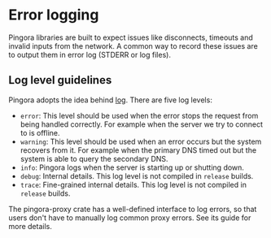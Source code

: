 # Error logging

Pingora libraries are built to expect issues like disconnects, timeouts and invalid inputs from the network. A common way to record these issues are to output them in error log (STDERR or log files).

## Log level guidelines
Pingora adopts the idea behind [log](https://docs.rs/log/latest/log/). There are five log levels:
* `error`: This level should be used when the error stops the request from being handled correctly. For example when the server we try to connect to is offline.
* `warning`: This level should be used when an error occurs but the system recovers from it. For example when the primary DNS timed out but the system is able to query the secondary DNS.
* `info`: Pingora logs when the server is starting up or shutting down.
* `debug`: Internal details. This log level is not compiled in `release` builds.
* `trace`: Fine-grained internal details. This log level is not compiled in `release` builds.

The pingora-proxy crate has a well-defined interface to log errors, so that users don't have to manually log common proxy errors. See its guide for more details.
